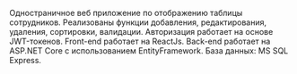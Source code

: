 Одностраничное веб приложение по отображению таблицы сотрудников. Реализованы функции добавления, редактирования, удаления, сортировки, валидации. Авторизация работает на основе JWT-токенов.
Front-end работает на ReactJs. 
Back-end работает на ASP.NET Core с использованием EntityFramework. 
База данных: MS SQL Express.
